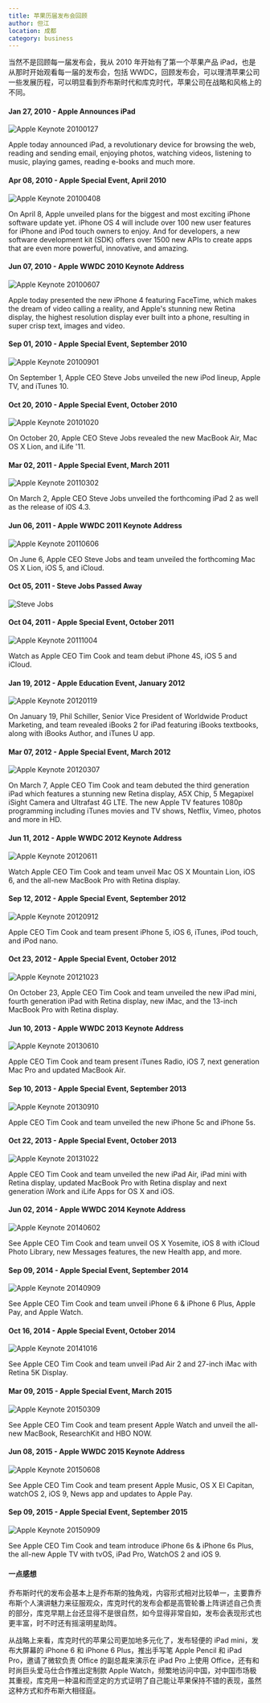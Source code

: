 ```yaml
---
title: 苹果历届发布会回顾
author: 但江
location: 成都 
category: business
---
```


当然不是回顾每一届发布会，我从 2010 年开始有了第一个苹果产品 iPad，也是从那时开始观看每一届的发布会，包括 WWDC，回顾发布会，可以理清苹果公司一些发展历程，可以明显看到乔布斯时代和库克时代，苹果公司在战略和风格上的不同。

#### Jan 27, 2010 - Apple Announces iPad 

![Apple Keynote 20100127](/images/apple-keynote-20100127.jpg)

Apple today announced iPad, a revolutionary device for browsing the web, reading and sending email, enjoying photos, watching videos, listening to music, playing games, reading e-books and much more.

#### Apr 08, 2010 - Apple Special Event, April 2010

![Apple Keynote 20100408](/images/apple-keynote-20100408.jpg)

On April 8, Apple unveiled plans for the biggest and most exciting iPhone software update yet. iPhone OS 4 will include over 100 new user features for iPhone and iPod touch owners to enjoy. And for developers, a new software development kit (SDK) offers over 1500 new APIs to create apps that are even more powerful, innovative, and amazing.

#### Jun 07, 2010 - Apple WWDC 2010 Keynote Address

![Apple Keynote 20100607](/images/apple-keynote-20100607.jpg)

Apple today presented the new iPhone 4 featuring FaceTime, which makes the dream of video calling a reality, and Apple's stunning new Retina display, the highest resolution display ever built into a phone, resulting in super crisp text, images and video.

#### Sep 01, 2010 - Apple Special Event, September 2010

![Apple Keynote 20100901](/images/apple-keynote-20100901.jpg)

On September 1, Apple CEO Steve Jobs unveiled the new iPod lineup, Apple TV, and iTunes 10.

#### Oct 20, 2010 - Apple Special Event, October 2010

![Apple Keynote 20101020](/images/apple-keynote-20101020.jpg)

On October 20, Apple CEO Steve Jobs revealed the new MacBook Air, Mac OS X Lion, and iLife '11.

#### Mar 02, 2011 - Apple Special Event, March 2011

![Apple Keynote 20110302](/images/apple-keynote-20110302.jpg)

On March 2, Apple CEO Steve Jobs unveiled the forthcoming iPad 2 as well as the release of i0S 4.3.

#### Jun 06, 2011 - Apple WWDC 2011 Keynote Address

![Apple Keynote 20110606](/images/apple-keynote-20110606.jpg)

On June 6, Apple CEO Steve Jobs and team unveiled the forthcoming Mac OS X Lion, iOS 5, and iCloud.

#### Oct 05, 2011 - Steve Jobs Passed Away

![Steve Jobs](/images/steve-jobs.jpg)

#### Oct 04, 2011 - Apple Special Event, October 2011

![Apple Keynote 20111004](/images/apple-keynote-20111004.jpg)

Watch as Apple CEO Tim Cook and team debut iPhone 4S, iOS 5 and iCloud.

#### Jan 19, 2012 - Apple Education Event, January 2012

![Apple Keynote 20120119](/images/apple-keynote-20120119.jpg)

On January 19, Phil Schiller, Senior Vice President of Worldwide Product Marketing, and team revealed iBooks 2 for iPad featuring iBooks textbooks, along with iBooks Author, and iTunes U app.

#### Mar 07, 2012 - Apple Special Event, March 2012

![Apple Keynote 20120307](/images/apple-keynote-20120307.jpg)

On March 7, Apple CEO Tim Cook and team debuted the third generation iPad which features a stunning new Retina display, A5X Chip, 5 Megapixel iSight Camera and Ultrafast 4G LTE. The new Apple TV features 1080p programming including iTunes movies and TV shows, Netflix, Vimeo, photos and more in HD.

#### Jun 11, 2012 - Apple WWDC 2012 Keynote Address

![Apple Keynote 20120611](/images/apple-keynote-20120611.jpg)

Watch Apple CEO Tim Cook and team unveil Mac OS X Mountain Lion, iOS 6, and the all-new MacBook Pro with Retina display.

#### Sep 12, 2012 - Apple Special Event, September 2012

![Apple Keynote 20120912](/images/apple-keynote-20120912.jpg)

Apple CEO Tim Cook and team present iPhone 5, iOS 6, iTunes, iPod touch, and iPod nano.

#### Oct 23, 2012 - Apple Special Event, October 2012

![Apple Keynote 20121023](/images/apple-keynote-20121023.jpg)

On October 23, Apple CEO Tim Cook and team unveiled the new iPad mini, fourth generation iPad with Retina display, new iMac, and the 13-inch MacBook Pro with Retina display.

#### Jun 10, 2013 - Apple WWDC 2013 Keynote Address

![Apple Keynote 20130610](/images/apple-keynote-20130610.jpg)

Apple CEO Tim Cook and team present iTunes Radio, iOS 7, next generation Mac Pro and updated MacBook Air.

#### Sep 10, 2013 - Apple Special Event, September 2013

![Apple Keynote 20130910](/images/apple-keynote-20130910.jpg)

Apple CEO Tim Cook and team unveiled the new iPhone 5c and iPhone 5s.

#### Oct 22, 2013 - Apple Special Event, October 2013

![Apple Keynote 20131022](/images/apple-keynote-20131022.jpg)

Apple CEO Tim Cook and team unveiled the new iPad Air, iPad mini with Retina display, updated MacBook Pro with Retina display and next generation iWork and iLife Apps for OS X and iOS.

#### Jun 02, 2014 - Apple WWDC 2014 Keynote Address

![Apple Keynote 20140602](/images/apple-keynote-20140602.jpg)

See Apple CEO Tim Cook and team unveil OS X Yosemite, iOS 8 with iCloud Photo Library, new Messages features, the new Health app, and more.

#### Sep 09, 2014 - Apple Special Event, September 2014

![Apple Keynote 20140909](/images/apple-keynote-20140909.jpg)

See Apple CEO Tim Cook and team unveil iPhone 6 & iPhone 6 Plus, Apple Pay, and Apple Watch.

#### Oct 16, 2014 - Apple Special Event, October 2014

![Apple Keynote 20141016](/images/apple-keynote-20141016.jpg)

See Apple CEO Tim Cook and team unveil iPad Air 2 and 27-inch iMac with Retina 5K Display.

#### Mar 09, 2015 - Apple Special Event, March 2015

![Apple Keynote 20150309](/images/apple-keynote-20150309.jpg)

See Apple CEO Tim Cook and team present Apple Watch and unveil the all-new MacBook, ResearchKit and HBO NOW.

#### Jun 08, 2015 - Apple WWDC 2015 Keynote Address

![Apple Keynote 20150608](/images/apple-keynote-20150608.jpg)

See Apple CEO Tim Cook and team present Apple Music, OS X El Capitan, watchOS 2, iOS 9, News app and updates to Apple Pay.

#### Sep 09, 2015 - Apple Special Event, September 2015

![Apple Keynote 20150909](/images/apple-keynote-20150909.jpg)

See Apple CEO Tim Cook and team introduce iPhone 6s & iPhone 6s Plus, the all-new Apple TV with tvOS, iPad Pro, WatchOS 2 and iOS 9.

#### 一点感想

乔布斯时代的发布会基本上是乔布斯的独角戏，内容形式相对比较单一，主要靠乔布斯个人演讲魅力来征服观众，库克时代的发布会都是高管轮番上阵讲述自己负责的部分，库克早期上台还显得不是很自然，如今显得非常自如，发布会表现形式也更丰富，时不时还有摇滚明星助阵。

从战略上来看，库克时代的苹果公司更加地多元化了，发布轻便的 iPad mini，发布大屏幕的 iPhone 6 和 iPhone 6 Plus，推出手写笔 Apple Pencil 和 iPad Pro，邀请了微软负责 Office 的副总裁来演示在 iPad Pro 上使用 Office，还有和时尚巨头爱马仕合作推出定制款 Apple Watch，频繁地访问中国，对中国市场极其重视，库克用一种温和而坚定的方式证明了自己能让苹果保持不错的表现，虽然这种方式和乔布斯大相径庭。
